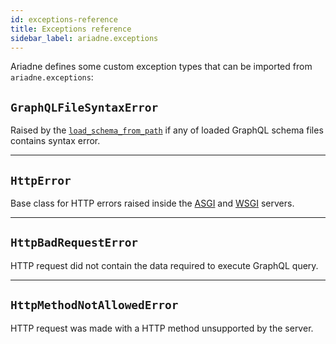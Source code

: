 ```yaml
---
id: exceptions-reference
title: Exceptions reference
sidebar_label: ariadne.exceptions
---
```


Ariadne defines some custom exception types that can be imported from `ariadne.exceptions`:

## `GraphQLFileSyntaxError`

Raised by the [`load_schema_from_path`](api-reference.md#load_schema_from_path) if any of loaded GraphQL schema files contains syntax error.

---

## `HttpError`

Base class for HTTP errors raised inside the [ASGI](asgi.md) and [WSGI](wsgi.md) servers.

---

## `HttpBadRequestError`

HTTP request did not contain the data required to execute GraphQL query.

---

## `HttpMethodNotAllowedError`

HTTP request was made with a HTTP method unsupported by the server.

